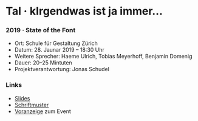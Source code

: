 # Tal · kIrgendwas ist ja immer…

### 2019 · State of the Font


* Ort: Schule für Gestaltung Zürich
* Datum: 28. Jaunar 2019 – 18:30 Uhr
* Weitere Sprecher: Haeme Ulrich, Tobias Meyerhoff, Benjamin Domenig
* Dauer: 20–25 Mintuten 
* Projektverantwortung: Jonas Schudel



### Links
* [Slides](https://signalwerk.github.io/talk.fonts2019/#1)
* [Schriftmuster](https://logrinto.github.io/IAD2017.schriftmuster/)
* [Voranzeige](https://web.archive.org/web/20190301105325/https://sfgz.ch/schule/agenda/2019/meine-fonts-die-habe-ich-alle-gekauft) zum Event
